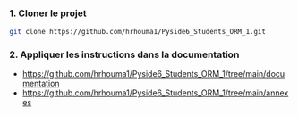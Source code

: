 ### 1. Cloner le projet

```bash
git clone https://github.com/hrhouma1/Pyside6_Students_ORM_1.git
```

### 2. Appliquer les instructions dans la documentation


- https://github.com/hrhouma1/Pyside6_Students_ORM_1/tree/main/documentation
- https://github.com/hrhouma1/Pyside6_Students_ORM_1/tree/main/annexes




















